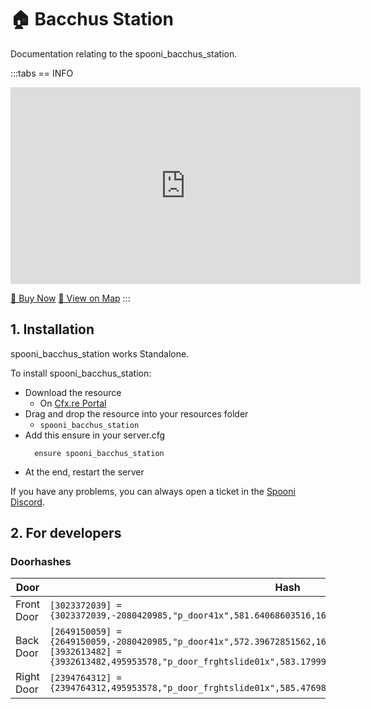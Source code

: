 # 🏠 Bacchus Station
Documentation relating to the spooni_bacchus_station.

:::tabs
== INFO
<iframe width="560" height="315" src="https://www.youtube.com/embed/vEv_MzuSU4M?si=rCW-m_h7b9zDtXuM" frameborder="0" allow="accelerometer; autoplay; clipboard-write; encrypted-media; gyroscope; picture-in-picture; web-share" allowfullscreen></iframe>

<a href="https://spooni-mapping.tebex.io/package/6119466" class="button-buy">🛒 Buy Now</a>
<a href="https://spooni.de/rdr2/?m=house71" class="button-map">📍 View on Map</a>
:::

## 1. Installation
spooni_bacchus_station works Standalone.  

To install spooni_bacchus_station:
- Download the resource
  - On [Cfx.re Portal](https://portal.cfx.re/)
- Drag and drop the resource into your resources folder
  - `spooni_bacchus_station`
- Add this ensure in your server.cfg
  ```
    ensure spooni_bacchus_station
  ```
- At the end, restart the server

If you have any problems, you can always open a ticket in the [Spooni Discord](https://discord.gg/spooni).

## 2. For developers
### Doorhashes
| Door                      | Hash
|---------------------------|----------------------------------------------------------------------------------|
| Front Door                | `[3023372039] = {3023372039,-2080420985,"p_door41x",581.64068603516,1671.8889160156,186.94519042969}`
| Back Door                 | `[2649150059] = {2649150059,-2080420985,"p_door41x",572.39672851562,1680.4866943359,186.96154785156}` <br> `[3932613482] = {3932613482,495953578,"p_door_frghtslide01x",583.17999267578,1680.1400146484,186.98399353027}`
| Right Door                | `[2394764312] = {2394764312,495953578,"p_door_frghtslide01x",585.47698974609,1672.79296875,186.87399291992}`